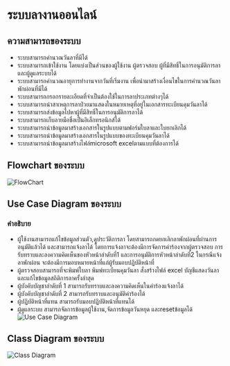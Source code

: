 # ระบบลางานออนไลน์
## ความสามารถของระบบ
* ระบบสามารถคำนวณวันลาที่มีได้
* ระบบสามารถเข้าใช้งาน โดยแบ่งเป็นส่วนของผู้ใช้งาน ผู้ตรวจสอบ ผู้ที่มีสิทธิ์ในการอนุมัติการลา และผู้ดูแลระบบได้
* ระบบสามารถคำนวณอายุการทำงานจากวันที่เริ่มงาน เพื่อนำมาสร้างเงื่อนไขในการคำนวณวันลาพักผ่อนที่มีได้
* ระบบสามารถกรอกรายละเอียดที่จำเป็นต้องใช้ในการลาประเภทต่างๆได้
* ระบบสามารถนำสาเหตุการลาป่วยมาแสดงในหมายเหตุที่อยู่ในเอกสารทะเบียนคุมวันลาได้
* ระบบสามารถส่งข้อมูลไปหาผู้ที่มีสิทธิ์ในการอนุมัติการลาได้
* ระบบสามารถเก็บลายมือชื่อเป็นอิเล็กทรอนิกส์ได้
* ระบบสามารถนำข้อมูลมาสร้างเอกสารในรูปแบบตามฟอร์มใบลาและใบยกเลิกได้
* ระบบสามารถนำข้อมูลมาสร้างเอกสารในรูปแบบของทะเบียนคุมวันลาได้
* ระบบสามารถนำข้อมูลมาสร้างไฟล์microsoft excelตามแบบที่ต้องการได้

## Flowchart ของระบบ
![FlowChart](https://github.com/KwangOnjira/LeaveSystem/assets/139318121/fcf2a127-10cb-43b8-8cbc-0b7bf8c8f702)

## Use Case Diagram ของระบบ
### คำอธิบาย
*	ผู้ใช้งานสามารถแก้ไขข้อมูลส่วนตัว,ดูประวัติการลา โดยสามารถกดยกเลิกลาพักผ่อนที่ผ่านการอนุมัติแล้วได้ และสามารถแจ้งลาได้ โดยการแจ้งลาจะต้องมีการจัดการคำร้องจากผู้ตรวจสอบ การรับทราบและลงความคิดเห็นของหัวหน้าลำดับที่1 และการอนุมัติการหัวหน้าลำดับที่2 ในกรณีแจ้งลาพักผ่อน จะต้องมีการมอบหมายหน้าที่แก่ผู้รับมอบปฏิบัติหน้าที่
*	ผู้ตรวจสอบสามารถที่จะพิมพ์ใบลา พิมพ์ทะเบียนคุมวันลา สั่งสร้างไฟล์ excel บัญชีแสดงวันลา และแก้ไขข้อมูลสถิติการลาครั้งล่าสุด
*	ผู้บังคับบัญชาลำดับที่ 1 สามารถรับทราบและลงความคิดเห็นในคำร้องแจ้งลาได้
*	ผู้บังคับบัญชาลำดับที่ 2 สามารถรับทราบและอนุมัติคำร้องได้
*	ผู้ปฏิบัติหน้าที่แทน สามารถรับมอบปฏิบัติหน้าที่แทนได้
*	ผู้ดูแลระบบ สามารถจัดการข้อมูลผู้ใช้งาน,จัดการข้อมูลวันหยุด และresetข้อมูลได้
![Use Case Diagram](https://github.com/KwangOnjira/LeaveSystem/assets/139318121/498ec089-9906-4d72-979b-1189c25b316f)

## Class Diagram ของระบบ
![Class Diagram](https://github.com/KwangOnjira/LeaveSystem/assets/139318121/345ad096-5e51-4b40-a75a-0cad8c5fbc9a)



